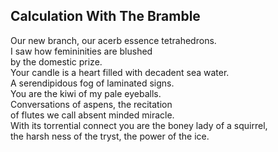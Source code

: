 Calculation With The Bramble
----------------------------
Our new branch, our acerb essence tetrahedrons.  
I saw how femininities are blushed  
by the domestic prize.  
Your candle is a heart filled with decadent sea water.  
A serendipidous fog of laminated signs.  
You are the kiwi of my pale eyeballs.  
Conversations of aspens, the recitation  
of flutes we call absent minded miracle.  
With its torrential connect you are the boney lady of a squirrel,  
the harsh ness of the tryst, the power of the ice.  
